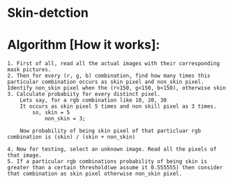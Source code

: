 
# Skin-detction

# Algorithm [How it works]:
	1. First of all, read all the actual images with their corresponding mask pictures.
	2. Then for every (r, g, b) combination, find how many times this particular combination occurs as skin pixel and non_skin pixel.
	Identify non_skin pixel when the (r<150, g<150, b<150), otherwise skin
	3. Calculate probabiity for every distinct pixel.
		Lets say, for a rgb combination like 10, 20, 30
		It occurs as skin pixel 5 times and non skill pixel as 3 times.
			so, skin = 5
				non_skin = 3;

		Now probability of being skin pixel of that particluar rgb combination is (skin) / (skin + non_skin)
	
	4. Now for testing, select an unknown image. Read all the pixels of that image.
	5. If a particular rgb combinations probability of being skin is greater than a certain threshold(we assume it 0.555555) then consider that combination as skin pixel otherwise non_skin pixel. 


